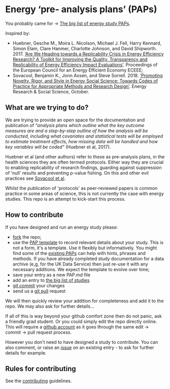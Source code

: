 # Energy ‘pre- analysis plans’ (PAPs)

You probably came for -> [The big list of energy study PAPs](energyPAPlist.md).

Inspired by:

 * Huebner, Gesche M., Moira L. Nicolson, Michael J. Fell, Harry Kennard, Simon Elam, Clare Hanmer, Charlotte Johnson, and David Shipworth. 2017. [‘Are We Heading towards a Replicability Crisis in Energy Efficiency Research? A Toolkit for Improving the Quality, Transparency and Replicability of Energy Efficiency Impact Evaluations’](https://www.researchgate.net/profile/Michael_Fell/publication/320559492_Are_we_heading_towards_a_replicability_crisis_in_energy_efficiency_research_A_toolkit_for_improving_the_quality_transparency_and_replicability_of_energy_efficiency_impact_evaluations/links/59edccae4585158fe53405be/Are-we-heading-towards-a-replicability-crisis-in-energy-efficiency-research-A-toolkit-for-improving-the-quality-transparency-and-replicability-of-energy-efficiency-impact-evaluations.pdf). Proceedings of the European Council for an Energy Efficient Economy ECEEE;
 * Sovacool, Benjamin K., Jonn Axsen, and Steve Sorrell. 2018. [‘Promoting Novelty, Rigor, and Style in Energy Social Science: Towards Codes of Practice for Appropriate Methods and Research Design’](https://doi.org/10.1016/j.erss.2018.07.007). Energy Research & Social Science, October.

## What are we trying to do?

We are trying to provide an open space for the documentation and publication of _"analysis plans which outline what the key outcome measures are and a step-by-step outline of how the analysis will be conducted, including what covariates and statistical tests will be employed to estimate treatment effects, how missing data will be handled and how key variables will be coded"_ (Huebner et al, 2017). 

Huebner et al (and other authors) refer to these as pre-analysis plans, in the health sciences they are often termed protocols. Either way they are crucial to enabling replicability of research findings, guarding against suppression of 'null' results and preventing p-value fishing. On this and other evil practices see [Sovacool et al](https://doi.org/10.1016/j.erss.2018.07.007).

Whilst the publication of 'protocols' as peer-reviewed papers is common practice in some areas of science, this is not currently the case with energy studies. This repo is an attempt to kick-start this process.

## How to contribute

If you have designed and run an energy study please:

 * [fork](https://help.github.com/en/articles/fork-a-repo) the repo;
 * use the [PAP template](templatePAP.md) to record relevant details about your study. This is not a form, it's a template. Use it flexibly but informatively. You might find some of the [existing PAPs](energyPAPlist.md) can help with hints, phrases and methods. If you have already completed study documentation for a data archive (e,g, for the UK Data Service) then just re-use it with any necessary additions. We expect the template to evolve over time;
 * save your entry as a new <stydy name>PAP.md file
 * add an entry to [the big list of studies](energyPAPlist.md)
 * [git commit](https://help.github.com/en/desktop/contributing-to-projects/committing-and-reviewing-changes-to-your-project) your changes
 * send us a [git pull](https://help.github.com/en/articles/about-pull-requests) request

We will then quickly review your addition for completeness and add it to the repo. We may also ask for further details...

If all of this is way beyond your github comfort zone then do not panic, ask a friendly grad student. Or you could simply edit the repo directly online. This will require a [github account](https://help.github.com/en/articles/signing-up-for-a-new-github-account) as it goes through the same edit -> commit -> pull request process.

However you don't need to have designed a study to contribute. You can also comment, or raise an [issue](https://github.com/CfSOtago/energyPAPs/issues) on an existing entry - to ask for further details for example.

## Rules for contributing

See the [contributing](CONTRIBUTING.md) guidelines.